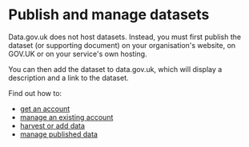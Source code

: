 # Publish and manage datasets

Data.gov.uk does not host datasets. Instead, you must first publish the dataset (or supporting document) on your organisation's website, on GOV.UK or on your service's own hosting.

You can then add the dataset to data.gov.uk, which will display a description and a link to the dataset.

Find out how to:

* [get an account](get_and_manage_accounts/#get-an-account)
* [manage an existing account](get_and_manage_accounts/#add-or-remove-editors-and-admins)
* [harvest or add data](harvest_or_add_data/#harvest-or-add-data)
* [manage published data](managing_published_data/#managing-published-data)

